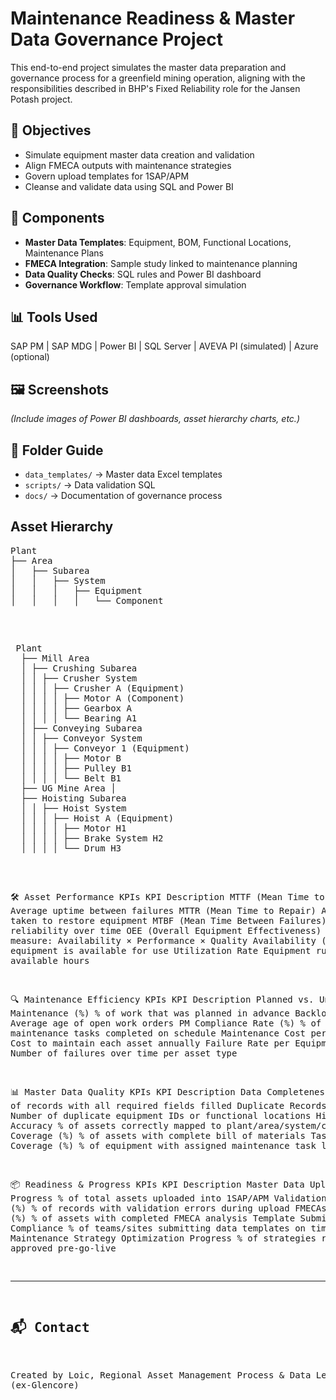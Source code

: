 # Maintenance Readiness & Master Data Governance Project

This end-to-end project simulates the master data preparation and governance process for a greenfield mining operation, aligning with the responsibilities described in BHP's Fixed Reliability role for the Jansen Potash project.

## 🚀 Objectives
- Simulate equipment master data creation and validation
- Align FMECA outputs with maintenance strategies
- Govern upload templates for 1SAP/APM
- Cleanse and validate data using SQL and Power BI

## 🧩 Components
- **Master Data Templates**: Equipment, BOM, Functional Locations, Maintenance Plans
- **FMECA Integration**: Sample study linked to maintenance planning
- **Data Quality Checks**: SQL rules and Power BI dashboard
- **Governance Workflow**: Template approval simulation

## 📊 Tools Used
SAP PM | SAP MDG | Power BI | SQL Server | AVEVA PI (simulated) | Azure (optional)

## 🖼️ Screenshots
*(Include images of Power BI dashboards, asset hierarchy charts, etc.)*

## 📂 Folder Guide
- `data_templates/` → Master data Excel templates
- `scripts/` → Data validation SQL
- `docs/` → Documentation of governance process
  
## Asset Hierarchy

<pre>
Plant
├── Area
│   ├── Subarea
│   │   ├── System
│   │   │   ├── Equipment
│   │   │   │   └── Component
  <pre> 
<pre> Plant 
  ├── Mill Area 
  │ ├── Crushing Subarea 
  │ │ ├── Crusher System 
  │ │ │ ├── Crusher A (Equipment) 
  │ │ │ │ ├── Motor A (Component) 
  │ │ │ │ ├── Gearbox A 
  │ │ │ │ └── Bearing A1 
  │ ├── Conveying Subarea 
  │ │ ├── Conveyor System 
  │ │ │ ├── Conveyor 1 (Equipment) 
  │ │ │ │ ├── Motor B 
  │ │ │ │ ├── Pulley B1 
  │ │ │ │ └── Belt B1 
  ├── UG Mine Area │ 
  ├── Hoisting Subarea 
  │ │ ├── Hoist System 
  │ │ │ ├── Hoist A (Equipment) 
  │ │ │ │ ├── Motor H1 
  │ │ │ │ ├── Brake System H2 
  │ │ │ │ └── Drum H3 
</pre>
🛠️ Asset Performance KPIs
KPI	Description
MTTF (Mean Time to Failure)	Average uptime between failures
MTTR (Mean Time to Repair)	Average time taken to restore equipment
MTBF (Mean Time Between Failures)	Measures reliability over time
OEE (Overall Equipment Effectiveness)	Composite measure: Availability × Performance × Quality
Availability (%)	% of time equipment is available for use
Utilization Rate	Equipment run hours vs. available hours

🔍 Maintenance Efficiency KPIs
KPI	Description
Planned vs. Unplanned Maintenance (%)	% of work that was planned in advance
Backlog Age	Average age of open work orders
PM Compliance Rate (%)	% of preventive maintenance tasks completed on schedule
Maintenance Cost per Equipment	Cost to maintain each asset annually
Failure Rate per Equipment Class	Number of failures over time per asset type

📊 Master Data Quality KPIs
KPI	Description
Data Completeness (%)	% of records with all required fields filled
Duplicate Records Count	Number of duplicate equipment IDs or functional locations
Hierarchy Accuracy	% of assets correctly mapped to plant/area/system/component
BOM Coverage (%)	% of assets with complete bill of materials
Task List Coverage (%)	% of equipment with assigned maintenance task lists

📦 Readiness & Progress KPIs
KPI	Description
Master Data Upload Progress	% of total assets uploaded into 1SAP/APM
Validation Error Rate (%)	% of records with validation errors during upload
FMECAs Completed (%)	% of assets with completed FMECA analysis
Template Submission Compliance	% of teams/sites submitting data templates on time
Maintenance Strategy Optimization Progress	% of strategies reviewed and approved pre-go-live

---
## 📬 Contact
Created by Loic, Regional Asset Management Process & Data Lead (ex-Glencore)  

